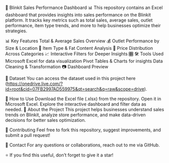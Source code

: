 🛒 Blinkit Sales Performance Dashboard 📊
This repository contains an Excel dashboard that provides insights into sales performance on the Blinkit platform. It tracks key metrics such as total sales, average sales, outlet performance, item type trends, and more to help businesses optimize their strategies.

📊 Key Features
Total & Average Sales Overview 💰
Outlet Performance by Size & Location 📍
Item Type & Fat Content Analysis 🍞
Price Distribution Across Categories 📈
Interactive Filters for Deeper Insights 🎛
🛠️ Tools Used
Microsoft Excel for data visualization
Pivot Tables & Charts for insights
Data Cleaning & Transformation
📷 Dashboard Preview


📂 Dataset
You can access the dataset used in this project here (https://onedrive.live.com/?id=root&cid=07FB2997AD559975&qt=search&q=raw&scope=drive).

🚀 How to Use
Download the Excel file (.xlsx) from the repository.
Open it in Microsoft Excel.
Explore the interactive dashboard and filter data as needed.
📌 About the Project
This project helps businesses understand sales trends on Blinkit, analyze store performance, and make data-driven decisions for better sales optimization.

🤝 Contributing
Feel free to fork this repository, suggest improvements, and submit a pull request!

📩 Contact
For any questions or collaborations, reach out to me via GitHub.

⭐ If you find this useful, don’t forget to give it a star!
